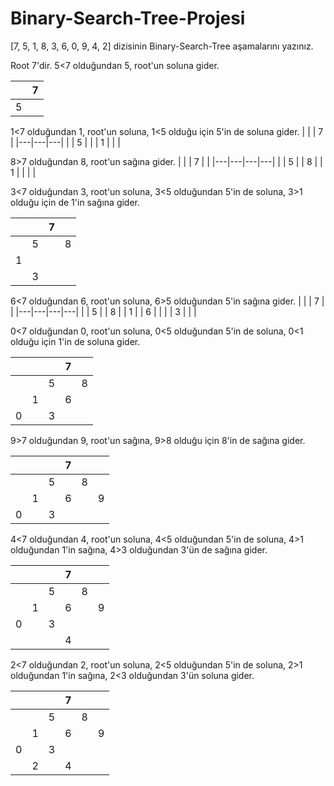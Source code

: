 # Binary-Search-Tree-Projesi
[7, 5, 1, 8, 3, 6, 0, 9, 4, 2] dizisinin Binary-Search-Tree aşamalarını yazınız.

Root 7'dir. 5<7 olduğundan 5, root'un soluna gider.


|   |  7 |
|---|---|
| 5  |   |

1<7 olduğundan 1, root'un soluna, 1<5 olduğu için 5'in de soluna gider.
|   |   | 7  |
|---|---|---|
|   | 5  |   |
| 1  |   |   |

8>7 olduğundan 8, root'un sağına gider.
|   |   | 7  |   |
|---|---|---|---|
|   | 5  |   |  8 |
| 1 |   |   |   |

3<7 olduğundan 3, root'un soluna, 3<5 olduğundan 5'in de soluna, 3>1 olduğu için de 1'in sağına gider.

|   |   | 7  |   |
|---|---|---|---|
|   | 5  |   |  8 |
| 1 |   |   |   |
|  | 3  |   |   |

6<7 olduğundan 6, root'un soluna, 6>5 olduğundan 5'in sağına gider.
|   |   | 7  |   |
|---|---|---|---|
|   | 5  |   |  8 |
| 1 |   |  6 |   |
|  | 3  |   |   |

0<7 olduğundan 0, root'un soluna, 0<5 olduğundan 5'in de soluna, 0<1 olduğu için 1'in de soluna gider.

|   |   |   | 7  |   |
|---|---|---|---|---|
|   |   | 5  |   |  8 |
|   | 1 |   |  6 |   |
|  0|  | 3  |   |   |

9>7 olduğundan 9, root'un sağına, 9>8 olduğu için 8'in de sağına gider.

|   |   |   | 7  |   |   |   
|---|---|---|---|---|---|   
|   |   | 5  |   |  8 |  |   
|   | 1 |   |  6 |   | 9 |   
|  0|  | 3  |   |   |  |   

4<7 olduğundan 4, root'un soluna, 4<5 olduğundan 5'in de soluna, 4>1 olduğundan 1'in sağına, 4>3 olduğundan 3'ün de sağına gider.


|   |   |   | 7  |   |   |   
|---|---|---|---|---|---|   
|   |   | 5  |   |  8 |  |   
|   | 1 |   |  6 |   | 9 |   
|  0|  | 3  |   |   |  |
|   |   |   | 4  |   |  |

2<7 olduğundan 2, root'un soluna, 2<5 olduğundan 5'in de soluna, 2>1 olduğundan 1'in sağına, 2<3 olduğundan 3'ün soluna gider.

|   |   |   | 7  |   |   |   
|---|---|---|---|---|---|   
|   |   | 5  |   |  8 |  |   
|   | 1 |   |  6 |   | 9 |   
|  0|  | 3  |   |   |  |
|   | 2  |   | 4  |   |  |

